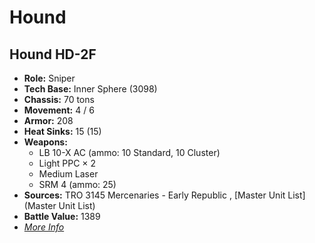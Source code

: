 # Hound 

## Hound HD-2F 

- **Role:** Sniper 
- **Tech Base:** Inner Sphere (3098) 
- **Chassis:** 70 tons 
- **Movement:** 4 / 6 
- **Armor:** 208 
- **Heat Sinks:** 15 (15) 
- **Weapons:** 
  - LB 10-X AC (ammo: 10 Standard, 10 Cluster) 
  - Light PPC × 2 
  - Medium Laser 
  - SRM 4 (ammo: 25) 
- **Sources:** TRO 3145 Mercenaries - Early Republic , [Master Unit List](Master Unit List) 
- **Battle Value:** 1389 
- [*More Info*](hound/hound_hd-2f.md) 

